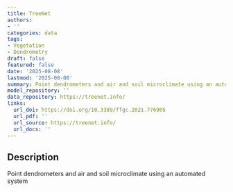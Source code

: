 ```yaml
---
title: TreeNet
authors:
- ''
categories: data
tags:
- Vegetation
- Dendrometry
draft: false
featured: false
date: '2025-08-08'
lastmod: '2025-08-08'
summary: Point dendrometers and air and soil microclimate using an automated system
model_repository: ''
data_repository: https://treenet.info/
links:
  url_doi: https://doi.org/10.3389/ffgc.2021.776905
  url_pdf: ''
  url_source: https://treenet.info/
  url_docs: ''
---
```


## Description

Point dendrometers and air and soil microclimate using an automated system

